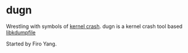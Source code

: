 # dugn
Wrestling with symbols of [kernel crash](https://github.com/torvalds/linux).
dugn is a kernel crash tool based [libkdumpfile](https://github.com/ptesarik/libkdumpfile)

Started by Firo Yang.
